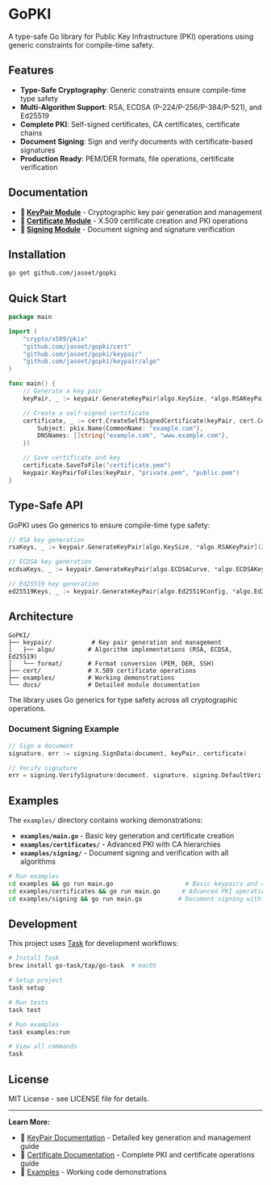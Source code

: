 # GoPKI

A type-safe Go library for Public Key Infrastructure (PKI) operations using generic constraints for compile-time safety.

## Features

- **Type-Safe Cryptography**: Generic constraints ensure compile-time type safety
- **Multi-Algorithm Support**: RSA, ECDSA (P-224/P-256/P-384/P-521), and Ed25519
- **Complete PKI**: Self-signed certificates, CA certificates, certificate chains
- **Document Signing**: Sign and verify documents with certificate-based signatures
- **Production Ready**: PEM/DER formats, file operations, certificate verification

## Documentation

- **📘 [KeyPair Module](docs/KeyPair.md)** - Cryptographic key pair generation and management
- **📗 [Certificate Module](docs/Certificate.md)** - X.509 certificate creation and PKI operations
- **📙 [Signing Module](docs/Signing.md)** - Document signing and signature verification

## Installation

```bash
go get github.com/jasoet/gopki
```

## Quick Start

```go
package main

import (
    "crypto/x509/pkix"
    "github.com/jasoet/gopki/cert"
    "github.com/jasoet/gopki/keypair"
    "github.com/jasoet/gopki/keypair/algo"
)

func main() {
    // Generate a key pair
    keyPair, _ := keypair.GenerateKeyPair[algo.KeySize, *algo.RSAKeyPair](2048)

    // Create a self-signed certificate
    certificate, _ := cert.CreateSelfSignedCertificate(keyPair, cert.CertificateRequest{
        Subject: pkix.Name{CommonName: "example.com"},
        DNSNames: []string{"example.com", "www.example.com"},
    })

    // Save certificate and key
    certificate.SaveToFile("certificate.pem")
    keypair.KeyPairToFiles(keyPair, "private.pem", "public.pem")
}
```

## Type-Safe API

GoPKI uses Go generics to ensure compile-time type safety:

```go
// RSA key generation
rsaKeys, _ := keypair.GenerateKeyPair[algo.KeySize, *algo.RSAKeyPair](2048)

// ECDSA key generation
ecdsaKeys, _ := keypair.GenerateKeyPair[algo.ECDSACurve, *algo.ECDSAKeyPair](algo.P256)

// Ed25519 key generation
ed25519Keys, _ := keypair.GenerateKeyPair[algo.Ed25519Config, *algo.Ed25519KeyPair]("")
```

## Architecture

```
GoPKI/
├── keypair/           # Key pair generation and management
│   ├── algo/         # Algorithm implementations (RSA, ECDSA, Ed25519)
│   └── format/       # Format conversion (PEM, DER, SSH)
├── cert/             # X.509 certificate operations
├── examples/         # Working demonstrations
└── docs/             # Detailed module documentation
```

The library uses Go generics for type safety across all cryptographic operations.

### Document Signing Example

```go
// Sign a document
signature, err := signing.SignData(document, keyPair, certificate)

// Verify signature
err = signing.VerifySignature(document, signature, signing.DefaultVerifyOptions())
```

## Examples

The `examples/` directory contains working demonstrations:

- **`examples/main.go`** - Basic key generation and certificate creation
- **`examples/certificates/`** - Advanced PKI with CA hierarchies
- **`examples/signing/`** - Document signing and verification with all algorithms

```bash
# Run examples
cd examples && go run main.go                    # Basic keypairs and certificates
cd examples/certificates && go run main.go      # Advanced PKI operations
cd examples/signing && go run main.go          # Document signing with all algorithms
```

## Development

This project uses [Task](https://taskfile.dev) for development workflows:

```bash
# Install Task
brew install go-task/tap/go-task  # macOS

# Setup project
task setup

# Run tests
task test

# Run examples
task examples:run

# View all commands
task
```

## License

MIT License - see LICENSE file for details.

---

**Learn More:**
- 📘 [KeyPair Documentation](docs/KeyPair.md) - Detailed key generation and management guide
- 📗 [Certificate Documentation](docs/Certificate.md) - Complete PKI and certificate operations guide
- 🚀 [Examples](examples/) - Working code demonstrations